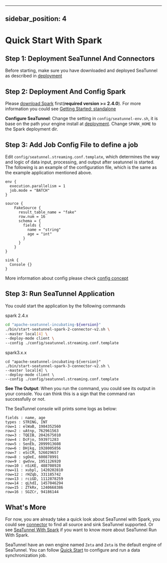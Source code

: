 ---

sidebar_position: 4
-------------------

# Quick Start With Spark

## Step 1: Deployment SeaTunnel And Connectors

Before starting, make sure you have downloaded and deployed SeaTunnel as described in [deployment](deployment.md)

## Step 2: Deployment And Config Spark

Please [download Spark](https://spark.apache.org/downloads.html) first(**required version >= 2.4.0**). For more information you could
see [Getting Started: standalone](https://spark.apache.org/docs/latest/spark-standalone.html#installing-spark-standalone-to-a-cluster)

**Configure SeaTunnel**: Change the setting in `config/seatunnel-env.sh`, it is base on the path your engine install at [deployment](deployment.md).
Change `SPARK_HOME` to the Spark deployment dir.

## Step 3: Add Job Config File to define a job

Edit `config/seatunnel.streaming.conf.template`, which determines the way and logic of data input, processing, and output after seatunnel is started.
The following is an example of the configuration file, which is the same as the example application mentioned above.

```hocon
env {
  execution.parallelism = 1
  job.mode = "BATCH"
}

source {
    FakeSource {
      result_table_name = "fake"
      row.num = 16
      schema = {
        fields {
          name = "string"
          age = "int"
        }
      }
    }
}

sink {
  Console {}
}

```

More information about config please check [config concept](../../concept/config.md)

## Step 3: Run SeaTunnel Application

You could start the application by the following commands

spark 2.4.x

```bash
cd "apache-seatunnel-incubating-${version}"
./bin/start-seatunnel-spark-2-connector-v2.sh \
--master local[4] \
--deploy-mode client \
--config ./config/seatunnel.streaming.conf.template
```

spark3.x.x

```shell
cd "apache-seatunnel-incubating-${version}"
./bin/start-seatunnel-spark-3-connector-v2.sh \
--master local[4] \
--deploy-mode client \
--config ./config/seatunnel.streaming.conf.template
```

**See The Output**: When you run the command, you could see its output in your console. You can think this
is a sign that the command ran successfully or not.

The SeaTunnel console will prints some logs as below:

```shell
fields : name, age
types : STRING, INT
row=1 : elWaB, 1984352560
row=2 : uAtnp, 762961563
row=3 : TQEIB, 2042675010
row=4 : DcFjo, 593971283
row=5 : SenEb, 2099913608
row=6 : DHjkg, 1928005856
row=7 : eScCM, 526029657
row=8 : sgOeE, 600878991
row=9 : gwdvw, 1951126920
row=10 : nSiKE, 488708928
row=11 : xubpl, 1420202810
row=12 : rHZqb, 331185742
row=13 : rciGD, 1112878259
row=14 : qLhdI, 1457046294
row=15 : ZTkRx, 1240668386
row=16 : SGZCr, 94186144
```

## What's More

For now, you are already take a quick look about SeaTunnel with Spark, you could see [connector](/docs/category/connector-v2) to find all
source and sink SeaTunnel supported. Or see [SeaTunnel With Spark](../../other-engine/spark.md) if you want to know more about SeaTunnel Run With Spark.

SeaTunnel have an own engine named `Zeta` and `Zeta` is the default engine of SeaTunnel. You can follow [Quick Start](quick-start-seatunnel-engine.md) to configure and run a data synchronization job.

